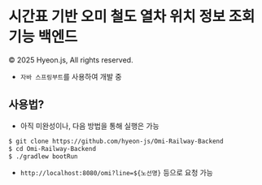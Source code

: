 # 시간표 기반 오미 철도 열차 위치 정보 조회 기능 백엔드
© 2025 Hyeon.js, All rights reserved.

- `자바 스프링부트`를 사용하여 개발 중

## 사용법?
- 아직 미완성이나, 다음 방법을 통해 실행은 가능
```sh
$ git clone https://github.com/hyeon-js/Omi-Railway-Backend
$ cd Omi-Railway-Backend
$ ./gradlew bootRun
```
- `http://localhost:8080/omi?line=${노선명}` 등으로 요청 가능
